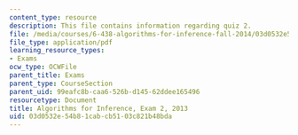 ```yaml
---
content_type: resource
description: This file contains information regarding quiz 2.
file: /media/courses/6-438-algorithms-for-inference-fall-2014/03d0532e54b81cabcb5103c821b48bda_MIT6_438F14_q13_2.pdf
file_type: application/pdf
learning_resource_types:
- Exams
ocw_type: OCWFile
parent_title: Exams
parent_type: CourseSection
parent_uid: 99eafc8b-caa6-526b-d145-62ddee165496
resourcetype: Document
title: Algorithms for Inference, Exam 2, 2013
uid: 03d0532e-54b8-1cab-cb51-03c821b48bda
---
```

